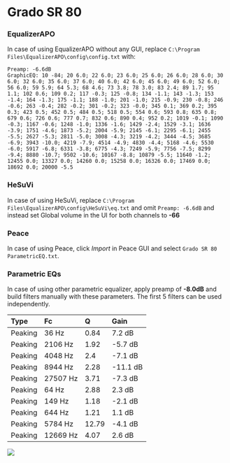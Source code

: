 # Grado SR 80

### EqualizerAPO
In case of using EqualizerAPO without any GUI, replace `C:\Program Files\EqualizerAPO\config\config.txt`
with:
```
Preamp: -6.6dB
GraphicEQ: 10 -84; 20 6.0; 22 6.0; 23 6.0; 25 6.0; 26 6.0; 28 6.0; 30 6.0; 32 6.0; 35 6.0; 37 6.0; 40 6.0; 42 6.0; 45 6.0; 49 6.0; 52 6.0; 56 6.0; 59 5.9; 64 5.3; 68 4.6; 73 3.8; 78 3.0; 83 2.4; 89 1.7; 95 1.1; 102 0.6; 109 0.2; 117 -0.3; 125 -0.8; 134 -1.1; 143 -1.3; 153 -1.4; 164 -1.3; 175 -1.1; 188 -1.0; 201 -1.0; 215 -0.9; 230 -0.8; 246 -0.6; 263 -0.4; 282 -0.2; 301 -0.2; 323 -0.0; 345 0.1; 369 0.2; 395 0.3; 423 0.5; 452 0.5; 484 0.5; 518 0.5; 554 0.6; 593 0.8; 635 0.8; 679 0.6; 726 0.6; 777 0.7; 832 0.6; 890 0.4; 952 0.2; 1019 -0.1; 1090 -0.3; 1167 -0.6; 1248 -1.0; 1336 -1.6; 1429 -2.4; 1529 -3.1; 1636 -3.9; 1751 -4.6; 1873 -5.2; 2004 -5.9; 2145 -6.1; 2295 -6.1; 2455 -5.5; 2627 -5.3; 2811 -5.0; 3008 -4.3; 3219 -4.2; 3444 -4.5; 3685 -6.9; 3943 -10.0; 4219 -7.9; 4514 -4.9; 4830 -4.4; 5168 -4.6; 5530 -6.0; 5917 -6.8; 6331 -3.8; 6775 -4.3; 7249 -5.9; 7756 -7.5; 8299 -9.4; 8880 -10.7; 9502 -10.6; 10167 -8.8; 10879 -5.5; 11640 -1.2; 12455 0.0; 13327 0.0; 14260 0.0; 15258 0.0; 16326 0.0; 17469 0.0; 18692 0.0; 20000 -5.5
```

### HeSuVi
In case of using HeSuVi, replace `C:\Program Files\EqualizerAPO\config\HeSuVi\eq.txt` and omit `Preamp:
-6.6dB` and instead set Global volume in the UI for both channels to **-66**

### Peace
In case of using Peace, click *Import* in Peace GUI and select `Grado SR 80 ParametricEQ.txt`.

### Parametric EQs
In case of using other parametric equalizer, apply preamp of **-8.0dB** and build filters manually with
these parameters. The first 5 filters can be used independently.

| Type    | Fc       |     Q | Gain     |
|:--------|:---------|:------|:---------|
| Peaking | 36 Hz    |  0.84 | 7.2 dB   |
| Peaking | 2106 Hz  |  1.92 | -5.7 dB  |
| Peaking | 4048 Hz  |  2.4  | -7.1 dB  |
| Peaking | 8944 Hz  |  2.28 | -11.1 dB |
| Peaking | 27507 Hz |  3.71 | -7.3 dB  |
| Peaking | 64 Hz    |  2.88 | 2.3 dB   |
| Peaking | 149 Hz   |  1.18 | -2.1 dB  |
| Peaking | 644 Hz   |  1.21 | 1.1 dB   |
| Peaking | 5784 Hz  | 12.79 | -4.1 dB  |
| Peaking | 12669 Hz |  4.07 | 2.6 dB   |

![](https://raw.githubusercontent.com/jaakkopasanen/AutoEq/master/results/headphonecom/sbaf-serious/Grado%20SR%2080/Grado%20SR%2080.png)